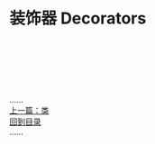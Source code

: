 # 装饰器 Decorators



<br />
<br />
<br />
<br />
<br />

......     
[上一篇：类](../class/Readme.md)  
[回到目录](../contents_page.md)     
......
